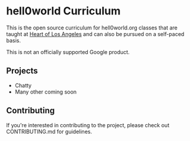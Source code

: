 # hell0world Curriculum

This is the open source curriculum for hell0world.org classes that are taught at
[Heart of Los Angeles](https://www.heartofla.org/) and can also be pursued on a
self-paced basis.

This is not an officially supported Google product.

## Projects

* Chatty
* Many other coming soon

## Contributing

If you're interested in contributing to the project, please check out
CONTRIBUTING.md for guidelines.